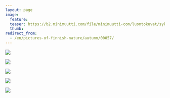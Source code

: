 ```yaml
---
layout: page
image:
  feature:
  teaser: https://b2.minimuutti.com/file/minimuutti-com/luontokuvat/syksy/DSC48470-245px.jpg
  thumb:
redirect_from:
  - /en/pictures-of-finnish-nature/autumn/00057/
---
```


[![](https://b2.minimuutti.com/file/minimuutti-com/luontokuvat/syksy/DSC48437-800px.jpg)](https://dl.dropboxusercontent.com/sh/ea1wtnz7z734o12/AABdE1b0L3h0FW0UxYI_j0FTa/luontokuvat/syksy/DSC48437.jpg)

[![](https://b2.minimuutti.com/file/minimuutti-com/luontokuvat/syksy/DSC48451-800px.jpg)](https://dl.dropboxusercontent.com/sh/ea1wtnz7z734o12/AABs3RsCSrSu31j4vVitqQ5ja/luontokuvat/syksy/DSC48451.jpg)

[![](https://b2.minimuutti.com/file/minimuutti-com/luontokuvat/syksy/DSC48470-800px.jpg)](https://dl.dropboxusercontent.com/sh/ea1wtnz7z734o12/AABtLdntaMC8_CCkA-buvWvRa/luontokuvat/syksy/DSC48470.jpg)

[![](https://b2.minimuutti.com/file/minimuutti-com/luontokuvat/syksy/DSC48475-800px.jpg)](https://dl.dropboxusercontent.com/sh/ea1wtnz7z734o12/AADLx5AmpTrLaNSQGQQBeP9Na/luontokuvat/syksy/DSC48475.jpg)

[![](https://b2.minimuutti.com/file/minimuutti-com/luontokuvat/syksy/DSC48478-800px.jpg)](https://dl.dropboxusercontent.com/sh/ea1wtnz7z734o12/AAD1xoZUCZii1pf9NtgJCWAoa/luontokuvat/syksy/DSC48478.jpg)
